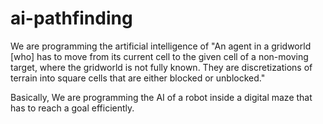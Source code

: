 # ai-pathfinding
We are programming the artificial intelligence of "An agent in a gridworld [who] has to move from its current cell to the given cell of a non-moving target, where the gridworld is not fully known. They are discretizations of terrain into square cells that are either blocked or unblocked."

  Basically, We are programming the AI of a robot inside a digital maze that has to reach a goal efficiently.
